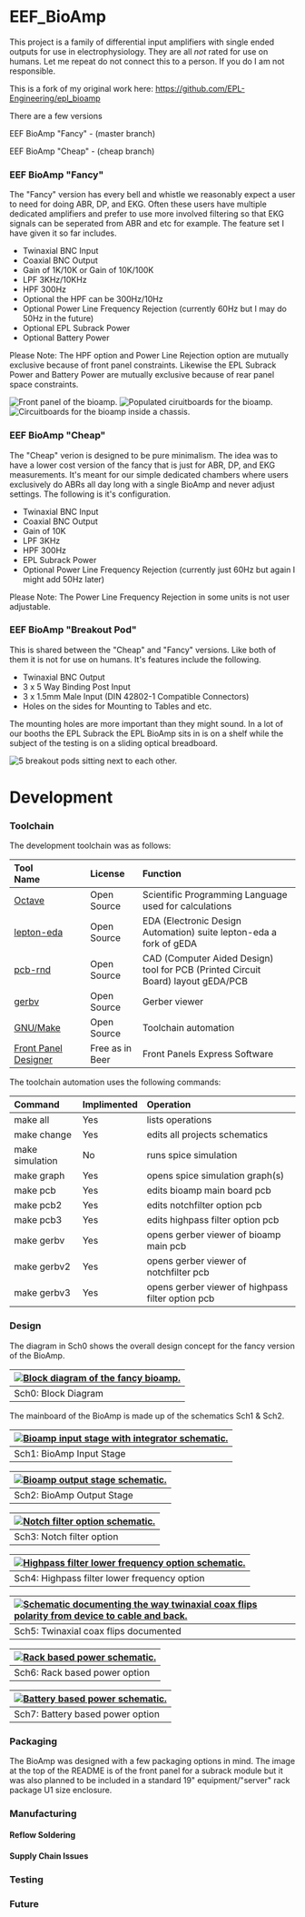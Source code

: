 # EEF_BioAmp

This project is a family of differential input amplifiers with single ended outputs for use in electrophysiology. 
They are all *not* rated for use on humans. Let me repeat do not connect this to a person. If you do I am not responsible.

This is a fork of my original work here: https://github.com/EPL-Engineering/epl_bioamp

There are a few versions

EEF BioAmp "Fancy" - (master branch)

EEF BioAmp "Cheap" - (cheap branch)

### EEF BioAmp "Fancy"
The "Fancy" version has every bell and whistle we reasonably expect a user to need for doing ABR, DP, and EKG. Often these users have multiple dedicated amplifiers and prefer to use more involved filtering so that EKG signals can be seperated from ABR and etc for example.
The feature set I have given it so far includes.
* Twinaxial BNC Input
* Coaxial BNC Output
* Gain of 1K/10K or Gain of 10K/100K
* LPF 3KHz/10KHz
* HPF 300Hz 
* Optional the HPF can be 300Hz/10Hz
* Optional Power Line Frequency Rejection (currently 60Hz but I may do 50Hz in the future)
* Optional EPL Subrack Power
* Optional Battery Power

Please Note: The HPF option and Power Line Rejection option are mutually exclusive because of front panel constraints. Likewise the EPL Subrack Power and Battery Power are mutually exclusive because of rear panel space constraints. 

<img alt="Front panel of the bioamp." src="photos/IMG_0668_cropped.JPG">

<img alt="Populated ciruitboards for the bioamp." src="photos/IMG_0456.JPG">

<img alt="Circuitboards for the bioamp inside a chassis." src="photos/IMG_0673.JPG">

### EEF BioAmp "Cheap"

<this version is not maintaned currently>

The "Cheap" verion is designed to be pure minimalism. The idea was to have a lower cost version of the fancy that is just for ABR, DP, and EKG measurements. It's meant for our simple dedicated chambers where users exclusively do ABRs all day long with a single BioAmp and never adjust settings. The following is it's configuration.
* Twinaxial BNC Input
* Coaxial BNC Output
* Gain of 10K
* LPF 3KHz
* HPF 300Hz
* EPL Subrack Power
* Optional Power Line Frequency Rejection (currently just 60Hz but again I might add 50Hz later)

Please Note: The Power Line Frequency Rejection in some units is not user adjustable.

### EEF BioAmp "Breakout Pod"

This is shared between the "Cheap" and "Fancy" versions. Like both of them it is not for use on humans. 
It's features include the following.
* Twinaxial BNC Output
* 3 x 5 Way Binding Post Input
* 3 x 1.5mm Male Input (DIN 42802-1 Compatible Connectors)
* Holes on the sides for Mounting to Tables and etc.

The mounting holes are more important than they might sound. In a lot of our booths the EPL Subrack the EPL BioAmp sits in is on a shelf while the subject of the testing is on a sliding optical breadboard.

<img alt="5 breakout pods sitting next to each other." src="photos/IMG_0665.JPG">

# Development

### Toolchain

The development toolchain was as follows:

|Tool Name             | License        | Function
|:---------------      | :------------- | :-----------------
|<a href="https://octave.org/">Octave</a>                                                    | Open Source       | Scientific Programming Language used for calculations
|<a href="https://github.com/lepton-eda/lepton-eda">lepton-eda</a>                           | Open Source       | EDA (Electronic Design Automation) suite lepton-eda a fork of gEDA
|<a href="http://repo.hu/projects/pcb-rnd/">pcb-rnd</a>                                      | Open Source       | CAD (Computer Aided Design) tool for PCB (Printed Circuit Board) layout gEDA/PCB
|<a href="https://gerbv.github.io/">gerbv</a>                                                | Open Source       | Gerber viewer
|<a href="https://www.gnu.org/software/make/">GNU/Make</a>                                   | Open Source       | Toolchain automation
|<a href="https://www.frontpanelexpress.com/front-panel-designer">Front Panel Designer</a>   | Free as in Beer   | Front Panels Express Software

The toolchain automation uses the following commands:

|Command               | Implimented | Operation
|:---------------      | :------------- | :-----------------
|make all               | Yes           | lists operations
|make change            | Yes           | edits all projects schematics
|make simulation        | No            | runs spice simulation
|make graph             | Yes           | opens spice simulation graph(s)
|make pcb               | Yes           | edits bioamp main board pcb
|make pcb2              | Yes           | edits notchfilter option pcb 
|make pcb3              | Yes           | edits highpass filter option pcb
|make gerbv             | Yes           | opens gerber viewer of bioamp main pcb
|make gerbv2            | Yes           | opens gerber viewer of notchfilter pcb
|make gerbv3            | Yes           | opens gerber viewer of highpass filter option pcb



### Design

The diagram in Sch0 shows the overall design concept for the fancy version of the BioAmp. 

|<a href="block/bioamp_block.png"><img alt="Block diagram of the fancy bioamp." src="block/bioamp_block.png"></a>
|:---------------
|Sch0: Block Diagram

The mainboard of the BioAmp is made up of the schematics Sch1 & Sch2.

|<a href="bioamp.png"><img alt="Bioamp input stage with integrator schematic." src="bioamp.png"></a>
|:---------------
|Sch1: BioAmp Input Stage


|<a href="output.png"><img alt="Bioamp output stage schematic." src="output.png"></a>
|:---------------
|Sch2: BioAmp Output Stage



|<a href="notchfilter.png"><img alt="Notch filter option schematic." src="notchfilter.png"></a>
|:---------------
|Sch3: Notch filter option


|<a href="highpass.png"><img alt="Highpass filter lower frequency option schematic." src="highpass.png"></a>
|:---------------
|Sch4: Highpass filter lower frequency option


|<a href="twinax_doc.png"><img alt="Schematic documenting the way twinaxial coax flips polarity from device to cable and back." src="twinax_doc.png"></a>
|:---------------
|Sch5: Twinaxial coax flips documented


|<a href="rackpower.png"><img alt="Rack based power schematic." src="rackpower.png"></a>
|:---------------
|Sch6: Rack based power option


|<a href="batterypower.png"><img alt="Battery based power schematic." src="batterypower.png"></a>
|:---------------
|Sch7: Battery based power option

### Packaging

The BioAmp was designed with a few packaging options in mind. The image at the top of the README is of the front panel for a subrack module but it was also planned to be included in a standard 19" equipment/"server" rack package U1 size enclosure.

### Manufacturing

#### Reflow Soldering

#### Supply Chain Issues

### Testing

### Future




